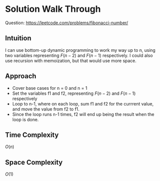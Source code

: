 # Solution Walk Through
Question: https://leetcode.com/problems/fibonacci-number/

## Intuition
I can use bottom-up dynamic programming to work my way up to n, using two variables representing $F(n - 2)$ and $F(n - 1)$ respectively. I could also use recursion with memoization, but that would use more space.

## Approach
- Cover base cases for n = 0 and n = 1
- Set the variables f1 and f2, representing $F(n - 2)$ and $F(n - 1)$ respectively
- Loop to n-1, where on each loop, sum f1 and f2 for the currrent value, and move the value from f2 to f1.
- Since the loop runs n-1 times, f2 will end up being the result when the loop is done.

## Time Complexity
$O(n)$

## Space Complexity
$O(1)$
